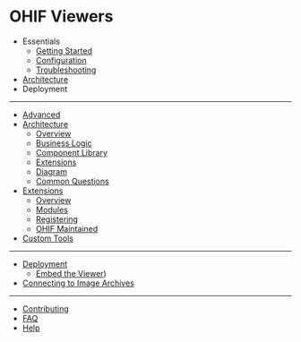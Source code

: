 # OHIF Viewers

- Essentials
  - [Getting Started](essentials/getting-started.md)
  - [Configuration](essentials/configuration.md)
  - [Troubleshooting](essentials/troubleshooting.md)
- [Architecture](architecture/index.md)
- Deployment

---

- [Advanced](advanced/index.md)
- [Architecture](advanced/architecture.md)
  - [Overview](advanced/architecture.md#overview)
  - [Business Logic](advanced/architecture.md#business-logic)
  - [Component Library](advanced/architecture.md#react-component-library)
  - [Extensions](advanced/architecture.md#misc-extensions)
  - [Diagram](advanced/architecture.md#diagram)
  - [Common Questions](advanced/architecture.md#common-questions)
- [Extensions](advanced/extensions.md)
  - [Overview](advanced/extensions.md#overview)
  - [Modules](advanced/extensions.md#modules)
  - [Registering](advanced/extensions.md#registering-extensions)
  - [OHIF Maintained](advanced/extensions.md#ohif-maintained-extensions)
- [Custom Tools](advanced/custom-tools.md)

---

- [Deployment](deployment/index.md)
  - [Embed the Viewer](deployment/embedded-viewer.md))
- [Connecting to Image Archives](data/index.md)

---

- [Contributing](contributing.md)
- [FAQ](frequently-asked-questions.md)
- [Help](help.md)
